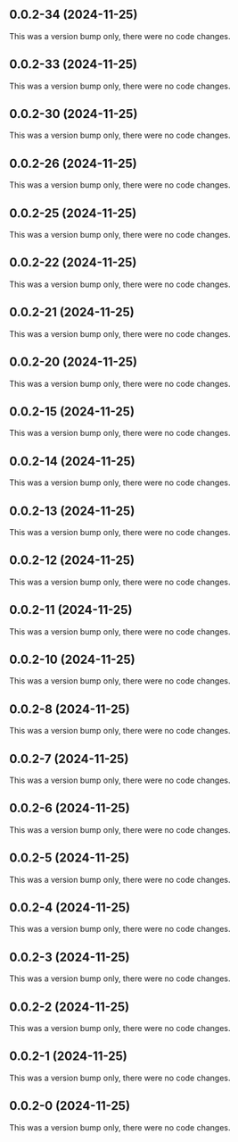 ## 0.0.2-34 (2024-11-25)

This was a version bump only, there were no code changes.

## 0.0.2-33 (2024-11-25)

This was a version bump only, there were no code changes.

## 0.0.2-30 (2024-11-25)

This was a version bump only, there were no code changes.

## 0.0.2-26 (2024-11-25)

This was a version bump only, there were no code changes.

## 0.0.2-25 (2024-11-25)

This was a version bump only, there were no code changes.

## 0.0.2-22 (2024-11-25)

This was a version bump only, there were no code changes.

## 0.0.2-21 (2024-11-25)

This was a version bump only, there were no code changes.

## 0.0.2-20 (2024-11-25)

This was a version bump only, there were no code changes.

## 0.0.2-15 (2024-11-25)

This was a version bump only, there were no code changes.

## 0.0.2-14 (2024-11-25)

This was a version bump only, there were no code changes.

## 0.0.2-13 (2024-11-25)

This was a version bump only, there were no code changes.

## 0.0.2-12 (2024-11-25)

This was a version bump only, there were no code changes.

## 0.0.2-11 (2024-11-25)

This was a version bump only, there were no code changes.

## 0.0.2-10 (2024-11-25)

This was a version bump only, there were no code changes.

## 0.0.2-8 (2024-11-25)

This was a version bump only, there were no code changes.

## 0.0.2-7 (2024-11-25)

This was a version bump only, there were no code changes.

## 0.0.2-6 (2024-11-25)

This was a version bump only, there were no code changes.

## 0.0.2-5 (2024-11-25)

This was a version bump only, there were no code changes.

## 0.0.2-4 (2024-11-25)

This was a version bump only, there were no code changes.

## 0.0.2-3 (2024-11-25)

This was a version bump only, there were no code changes.

## 0.0.2-2 (2024-11-25)

This was a version bump only, there were no code changes.

## 0.0.2-1 (2024-11-25)

This was a version bump only, there were no code changes.

## 0.0.2-0 (2024-11-25)

This was a version bump only, there were no code changes.
